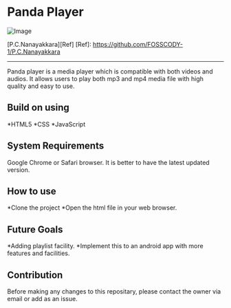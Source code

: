 # Panda Player

![Image](images\panda-3.png)

[P.C.Nanayakkara][Ref]
[Ref]: <https://github.com/FOSSCODY-1/P.C.Nanayakkara>

---
Panda player is a media player which is compatible with both videos and audios. It allows users to play both mp3 and mp4 media file with high quality and easy to use.  

## Build on using

*HTML5
*CSS
*JavaScript

## System Requirements

Google Chrome or Safari browser. It is better to have the latest updated version.

## How to use

*Clone the project
*Open the html file in your web browser.

## Future Goals

*Adding playlist facility.
*Implement this to an android app with more features and facilities.

## Contribution

Before making any changes to this repositary, please contact the owner via email or add as an issue.